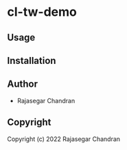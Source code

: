 # cl-tw-demo



## Usage

## Installation

## Author

* Rajasegar Chandran

## Copyright

Copyright (c) 2022 Rajasegar Chandran

